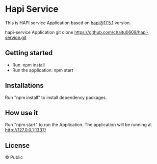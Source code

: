 # Hapi Service
This is HAPI service Application based on hapi@17.5.1 version.

hapi-service Application
git clone  https://github.com/chaitu0609/hapi-service.git

## Getting started

- Run: npm install
- Run the application: npm start

## Installations

Run "npm install" to install dependency packages.

## How use it
Run "npm start" to run the Application. The application will be running at http://127.0.0.1:1337/

## License

 © Public
